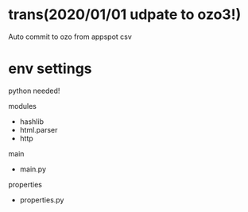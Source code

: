 # trans(2020/01/01 udpate to ozo3!)
Auto commit to ozo from appspot csv

# env settings

python needed!

modules
 - hashlib
 - html.parser
 - http
 
main
 - main.py
 
properties
 - properties.py
